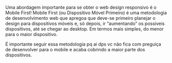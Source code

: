 Uma abordagem importante para se obter o web design responsivo é o Mobile First! Mobile First (ou Dispositivo Móvel Primeiro) é uma metodologia de desenvolvimento web que apregoa que deve-se primeiro planejar o design para dispositivos móveis e, só depois, ir “aumentando” os possíveis dispositivos, até se chegar ao desktop. Em termos mais simples, do menor para o maior dispositivo.

É importante seguir essa metodologia pq ai dps vc não fica com preguiça de desenvolver para o mobile e acaba cobrindo a maior parte dos dispositivos.

